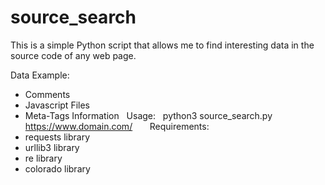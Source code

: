 # source_search

This is a simple Python script that allows me to find interesting data in the source code of any web page.

Data Example:
- Comments
- Javascript Files
- Meta-Tags Information
 
Usage:
  python3 source_search.py https://www.domain.com/
  
  
Requirements:
- requests library
- urllib3 library
- re library
- colorado library
  
 
